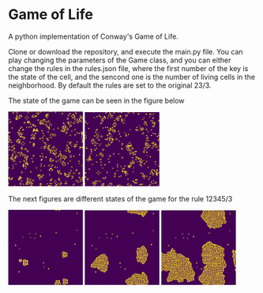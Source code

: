 # Game of Life
A python implementation of Conway's Game of Life.

Clone or download the repository, and execute the main.py file. You can play changing the parameters of the Game class, and you can either change the rules in the rules.json file, where the first number of the key is the state of the cell, and the sencond one is the number of living cells in the neighborhood. By default the rules are set to the original 23/3.

The state of the game can be seen in the figure below
<div>
<img src="images/Figure_1.png" width="30%">
<img src="images/Figure_2.png" width="30%">
</div>

The next figures are different states of the game for the rule 12345/3
<div>
<img src="images/Figure_3.png" width="30%">
<img src="images/Figure_4.png" width="30%">
<img src="images/Figure_5.png" width="30%">
</div>
